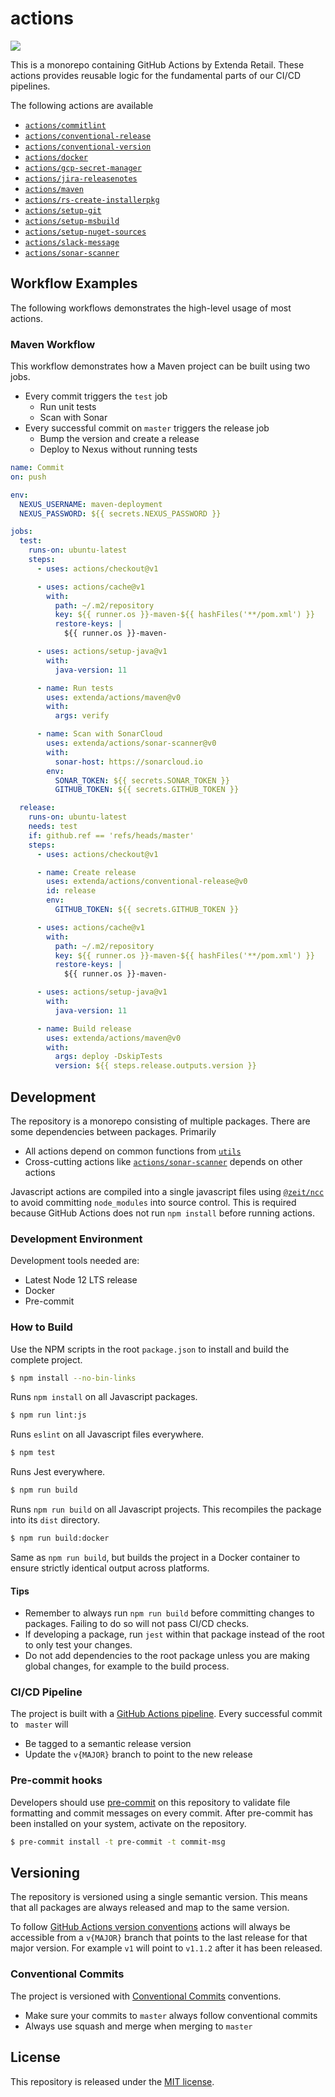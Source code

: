# actions

![](https://github.com/extenda/actions/workflows/Commit/badge.svg)

This is a monorepo containing GitHub Actions by Extenda Retail. These actions provides reusable logic for
the fundamental parts of our CI/CD pipelines.

The following actions are available

  * [`actions/commitlint`](commitlint#readme)
  * [`actions/conventional-release`](conventional-release#readme)
  * [`actions/conventional-version`](conventional-version#readme)
  * [`actions/docker`](docker#readme)
  * [`actions/gcp-secret-manager`](gcp-secret-manager#readme)
  * [`actions/jira-releasenotes`](jira-releasenotes#readme)
  * [`actions/maven`](maven#readme)
  * [`actions/rs-create-installerpkg`](rs-create-installerpkg#readme)
  * [`actions/setup-git`](setup-git#readme)
  * [`actions/setup-msbuild`](setup-msbuild#readme)
  * [`actions/setup-nuget-sources`](setup-nuget-sources#readme)
  * [`actions/slack-message`](slack-message#readme)
  * [`actions/sonar-scanner`](sonar-scanner#readme)

## Workflow Examples

The following workflows demonstrates the high-level usage of most actions.

### Maven Workflow

This workflow demonstrates how a Maven project can be built using two jobs.

  * Every commit triggers the `test` job
    * Run unit tests
    * Scan with Sonar
  * Every successful commit on `master` triggers the release job
    * Bump the version and create a release
    * Deploy to Nexus without running tests

```yaml
name: Commit
on: push

env:
  NEXUS_USERNAME: maven-deployment
  NEXUS_PASSWORD: ${{ secrets.NEXUS_PASSWORD }}

jobs:
  test:
    runs-on: ubuntu-latest
    steps:
      - uses: actions/checkout@v1

      - uses: actions/cache@v1
        with:
          path: ~/.m2/repository
          key: ${{ runner.os }}-maven-${{ hashFiles('**/pom.xml') }}
          restore-keys: |
            ${{ runner.os }}-maven-

      - uses: actions/setup-java@v1
        with:
          java-version: 11

      - name: Run tests
        uses: extenda/actions/maven@v0
        with:
          args: verify

      - name: Scan with SonarCloud
        uses: extenda/actions/sonar-scanner@v0
        with:
          sonar-host: https://sonarcloud.io
        env:
          SONAR_TOKEN: ${{ secrets.SONAR_TOKEN }}
          GITHUB_TOKEN: ${{ secrets.GITHUB_TOKEN }}

  release:
    runs-on: ubuntu-latest
    needs: test
    if: github.ref == 'refs/heads/master'
    steps:
      - uses: actions/checkout@v1

      - name: Create release
        uses: extenda/actions/conventional-release@v0
        id: release
        env:
          GITHUB_TOKEN: ${{ secrets.GITHUB_TOKEN }}

      - uses: actions/cache@v1
        with:
          path: ~/.m2/repository
          key: ${{ runner.os }}-maven-${{ hashFiles('**/pom.xml') }}
          restore-keys: |
            ${{ runner.os }}-maven-

      - uses: actions/setup-java@v1
        with:
          java-version: 11

      - name: Build release
        uses: extenda/actions/maven@v0
        with:
          args: deploy -DskipTests
          version: ${{ steps.release.outputs.version }}
```

## Development

The repository is a monorepo consisting of multiple packages. There are some dependencies between packages. Primarily

  * All actions depend on common functions from [`utils`](utils)
  * Cross-cutting actions like [`actions/sonar-scanner`](sonar-scanner) depends on other actions

Javascript actions are compiled into a single javascript files using [`@zeit/ncc`](https://www.npmjs.com/package/@zeit/ncc)
to avoid committing `node_modules` into source control. This is required because GitHub Actions does not run `npm install`
before running actions.

### Development Environment

Development tools needed are:

  * Latest Node 12 LTS release
  * Docker
  * Pre-commit

### How to Build

Use the NPM scripts in the root `package.json` to install and build the complete project.

```bash
$ npm install --no-bin-links
```
Runs `npm install` on all Javascript packages.

```bash
$ npm run lint:js
```
Runs `eslint` on all Javascript files everywhere.

```bash
$ npm test
```
Runs Jest everywhere.

```bash
$ npm run build
```
Runs `npm run build` on all Javascript projects. This recompiles the package into its `dist` directory.

```bash
$ npm run build:docker
```
Same as `npm run build`, but builds the project in a Docker container to ensure strictly identical output across platforms.

#### Tips

  * Remember to always run `npm run build` before committing changes to packages.
    Failing to do so will not pass CI/CD checks.
  * If developing a package, run `jest` within that package instead of the root to only test your changes.
  * Do not add dependencies to the root package unless you are making global changes, for example to the build process.

### CI/CD Pipeline

The project is built with a [GitHub Actions pipeline](.github/workflows/commit.yml). Every successful commit to `
master` will

  * Be tagged to a semantic release version
  * Update the `v{MAJOR}` branch to point to the new release

### Pre-commit hooks

Developers should use [pre-commit](https://pre-commit.com) on this repository to validate file formatting and commit
messages on every commit. After pre-commit has been installed on your system, activate on the repository.

```bash
$ pre-commit install -t pre-commit -t commit-msg
```

## Versioning

The repository is versioned using a single semantic version. This means that all packages are always released and map
to the same version.

To follow [GitHub Actions version conventions](https://github.com/actions/toolkit/blob/master/docs/action-versioning.md)
actions will always be accessible from a `v{MAJOR}` branch that points to the last release for that major version.
For example `v1` will point to `v1.1.2` after it has been released.

### Conventional Commits

The project is versioned with [Conventional Commits](https://www.conventionalcommits.org/en/v1.0.0/) conventions.

  * Make sure your commits to `master` always follow conventional commits
  * Always use squash and merge when merging to `master`

## License

This repository is released under the [MIT license](LICENSE).
